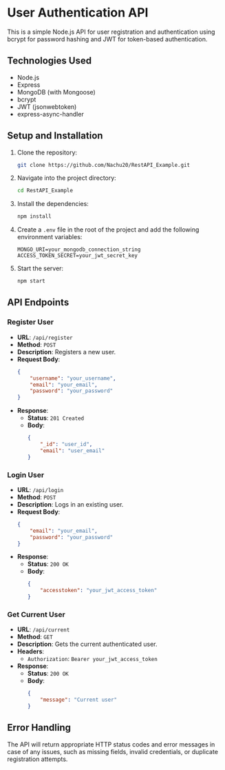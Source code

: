 # User Authentication API

This is a simple Node.js API for user registration and authentication using bcrypt for password hashing and JWT for token-based authentication.

## Technologies Used

- Node.js
- Express
- MongoDB (with Mongoose)
- bcrypt
- JWT (jsonwebtoken)
- express-async-handler

## Setup and Installation

1. Clone the repository:
    ```bash
    git clone https://github.com/Nachu20/RestAPI_Example.git
    ```

2. Navigate into the project directory:
    ```bash
    cd RestAPI_Example
    ```

3. Install the dependencies:
    ```bash
    npm install
    ```

4. Create a `.env` file in the root of the project and add the following environment variables:
    ```env
    MONGO_URI=your_mongodb_connection_string
    ACCESS_TOKEN_SECRET=your_jwt_secret_key
    ```

5. Start the server:
    ```bash
    npm start
    ```

## API Endpoints

### Register User

- **URL**: `/api/register`
- **Method**: `POST`
- **Description**: Registers a new user.
- **Request Body**:
    ```json
    {
        "username": "your_username",
        "email": "your_email",
        "password": "your_password"
    }
    ```
- **Response**:
    - **Status**: `201 Created`
    - **Body**:
        ```json
        {
            "_id": "user_id",
            "email": "user_email"
        }
        ```

### Login User

- **URL**: `/api/login`
- **Method**: `POST`
- **Description**: Logs in an existing user.
- **Request Body**:
    ```json
    {
        "email": "your_email",
        "password": "your_password"
    }
    ```
- **Response**:
    - **Status**: `200 OK`
    - **Body**:
        ```json
        {
            "accesstoken": "your_jwt_access_token"
        }
        ```

### Get Current User

- **URL**: `/api/current`
- **Method**: `GET`
- **Description**: Gets the current authenticated user.
- **Headers**:
    - `Authorization`: `Bearer your_jwt_access_token`
- **Response**:
    - **Status**: `200 OK`
    - **Body**:
        ```json
        {
            "message": "Current user"
        }
        ```

## Error Handling

The API will return appropriate HTTP status codes and error messages in case of any issues, such as missing fields, invalid credentials, or duplicate registration attempts.

